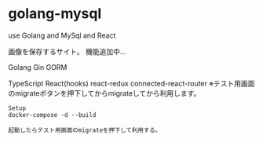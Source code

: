 # golang-mysql

use Golang and MySql and React

画像を保存するサイト。 
機能追加中… 


Golang 
Gin GORM 

TypeScript
React(hooks) 
react-redux 
connected-react-router 
※テスト用画面のmigrateボタンを押下してからmigrateしてから利用します。

```
Setup 
docker-compose -d --build
```

```
起動したらテスト用画面のmigrateを押下して利用する。
```
